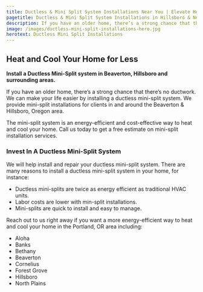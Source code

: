 ```yaml
---
title: Ductless & Mini Split System Installations Near You | Elevate Heating & Cooling, LLC
pagetitle: Ductless & Mini Split System Installations in Hillsboro & Near You
description: If you have an older home, there’s a strong chance that there’s no ductwork. We can make your life easier by installing a ductless mini-split system.
image: /images/ductless-mini-split-installations-hero.jpg
herotext: Ductless Mini Split Installations
---
```


## Heat and Cool Your Home for Less

**Install a Ductless Mini-Split system in Beaverton, Hillsboro and surrounding areas.**

If you have an older home, there’s a strong chance that there’s no ductwork. We can make your life easier by installing a ductless mini-split system. We provide mini-split installations for clients in and around the Beaverton & Hillsboro, Oregon area.

The mini-split system is an energy-efficient and cost-effective way to heat and cool your home. Call us today to get a free estimate on mini-split installation services.

### Invest In A Ductless Mini-Split System

We will help install and repair your ductless mini-split system. There are many reasons to install a ductless mini-split system in your home, for instance:

- Ductless mini-splits are twice as energy efficient as traditional HVAC units.
- Labor costs are lower with min-split installations.
- Mini-splits are quick to install and easy to manage.

Reach out to us right away if you want a more energy-efficient way to heat and cool your home in the Portland, OR area including:

- Aloha
- Banks
- Bethany
- Beaverton
- Cornelius
- Forest Grove
- Hillsboro
- North Plains